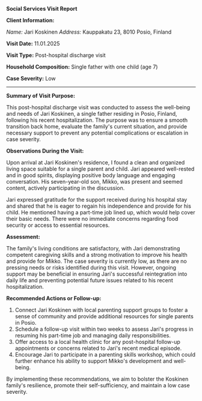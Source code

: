 **Social Services Visit Report**

**Client Information:**

*Name:* Jari Koskinen
*Address:* Kauppakatu 23, 8010 Posio, Finland

**Visit Date:** 11.01.2025

**Visit Type:** Post-hospital discharge visit

**Household Composition:** Single father with one child (age 7)

**Case Severity:** Low

---

**Summary of Visit Purpose:**

This post-hospital discharge visit was conducted to assess the well-being and needs of Jari Koskinen, a single father residing in Posio, Finland, following his recent hospitalization. The purpose was to ensure a smooth transition back home, evaluate the family's current situation, and provide necessary support to prevent any potential complications or escalation in case severity.

**Observations During the Visit:**

Upon arrival at Jari Koskinen's residence, I found a clean and organized living space suitable for a single parent and child. Jari appeared well-rested and in good spirits, displaying positive body language and engaging conversation. His seven-year-old son, Mikko, was present and seemed content, actively participating in the discussion.

Jari expressed gratitude for the support received during his hospital stay and shared that he is eager to regain his independence and provide for his child. He mentioned having a part-time job lined up, which would help cover their basic needs. There were no immediate concerns regarding food security or access to essential resources.

**Assessment:**

The family's living conditions are satisfactory, with Jari demonstrating competent caregiving skills and a strong motivation to improve his health and provide for Mikko. The case severity is currently low, as there are no pressing needs or risks identified during this visit. However, ongoing support may be beneficial in ensuring Jari's successful reintegration into daily life and preventing potential future issues related to his recent hospitalization.

**Recommended Actions or Follow-up:**

1. Connect Jari Koskinen with local parenting support groups to foster a sense of community and provide additional resources for single parents in Posio.
2. Schedule a follow-up visit within two weeks to assess Jari's progress in resuming his part-time job and managing daily responsibilities.
3. Offer access to a local health clinic for any post-hospital follow-up appointments or concerns related to Jari's recent medical episode.
4. Encourage Jari to participate in a parenting skills workshop, which could further enhance his ability to support Mikko's development and well-being.

By implementing these recommendations, we aim to bolster the Koskinen family's resilience, promote their self-sufficiency, and maintain a low case severity.